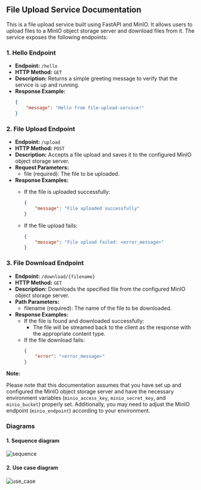 ## File Upload Service Documentation
This is a file upload service built using FastAPI and MinIO. It allows users to upload files to a MinIO object storage server and download files from it. The service exposes the following endpoints:

### 1. Hello Endpoint
- **Endpoint:** `/hello`
- **HTTP Method:** `GET`
- **Description:** Returns a simple greeting message to verify that the service is up and running.
- **Response Example:**
    ``` json
    {
        "message": "Hello from file-upload-service!"
    }
### 2. File Upload Endpoint
- **Endpoint:** `/upload`
- **HTTP Method:** `POST`
- **Description:** Accepts a file upload and saves it to the configured MinIO object storage server.
- **Request Parameters:**
    - file (required): The file to be uploaded.
- **Response Examples:**
    - If the file is uploaded successfully:

        ``` json
        {
            "message": "File uploaded successfully"
        }    
    - If the file upload fails:
        ``` json
        {
            "message": "File upload failed: <error_message>"
        }
### 3. File Download Endpoint
- **Endpoint:** `/download/{filename}`
- **HTTP Method:** `GET`
- **Description:** Downloads the specified file from the configured MinIO object storage server.
- **Path Parameters:**
    - filename (required): The name of the file to be downloaded.
- **Response Examples:**
    - If the file is found and downloaded successfully:
        - The file will be streamed back to the client as the response with the appropriate content type.
    - If the file download fails:
        ```json
        {
            "error": "<error_message>"
        }
**Note:** 

Please note that this documentation assumes that you have set up and configured the MinIO object storage server and have the necessary environment variables (`minio_access_key`, `minio_secret_key`, and `minio_bucket`) properly set. Additionally, you may need to adjust the MinIO endpoint (`minio_endpoint`) according to your environment.

### **Diagrams**
#### 1. Sequence diagram
![sequence](https://github.com/stefankochev/soa-labs-project/assets/94232533/be2a7308-b7b5-43e9-ac5f-ef227cc05636)

#### 2. Use case diagram
![use_case](https://github.com/stefankochev/soa-labs-project/assets/94232533/2b49ee38-af14-4509-897b-3ec0ae2d05ab)



